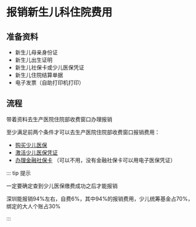 # 报销新生儿科住院费用

## 准备资料

- 新生儿母亲身份证
- 新生儿出生证明
- 新生儿社保卡或少儿医保凭证
- 新生儿住院结算单据
- 电子发票（自助打印机打印）

## 流程

带着资料去生产医院住院部收费窗口办理报销

至少满足前两个条件才可以去生产医院住院部收费窗口报销费用：

- [购买少儿医保](购买少儿医保.md) 
- [激活少儿医保凭证](激活少儿医保凭证.md) 
- [办理金融社保卡](办理金融社保卡.md) （可以不用，没有金融社保卡可以用电子医保凭证）



::: tip 提示

一定要确定查到少儿医保缴费成功之后才能报销

深圳能报销94%左右，自费6%，其中94%的报销费用，少儿统筹基金占70%，绑定的大人个账占30%

:::
